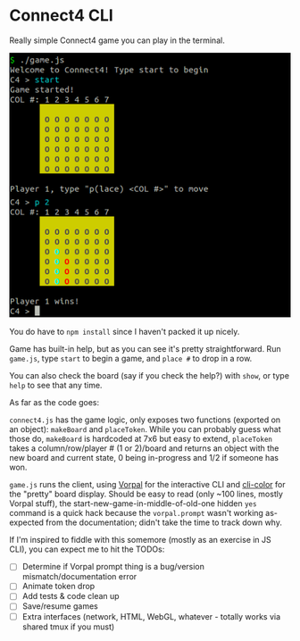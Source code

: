 # Connect4 CLI

Really simple Connect4 game you can play in the terminal.

![Merged screenshots of c4-cli](https://raw.githubusercontent.com/jyoko/c4-cli/master/screenshots.png)

You do have to `npm install` since I haven't packed it up nicely.

Game has built-in help, but as you can see it's pretty straightforward. Run `game.js`, type `start` to begin a game, and `place #` to drop in a row.

You can also check the board (say if you check the help?) with `show`, or type `help` to see that any time.

As far as the code goes:

`connect4.js` has the game logic, only exposes two functions (exported on an object): `makeBoard` and `placeToken`. While you can probably guess what those do, `makeBoard` is hardcoded at 7x6 but easy to extend, `placeToken` takes a column/row/player # (1 or 2)/board and returns an object with the new board and current state, 0 being in-progress and 1/2 if someone has won.

`game.js` runs the client, using [Vorpal](https://vorpal.js.org) for the interactive CLI and [cli-color](https://github.com/medikoo/cli-color) for the "pretty" board display. Should be easy to read (only ~100 lines, mostly Vorpal stuff), the start-new-game-in-middle-of-old-one hidden `yes` command is a quick hack because the `vorpal.prompt` wasn't working as-expected from the documentation; didn't take the time to track down why.

If I'm inspired to fiddle with this somemore (mostly as an exercise in JS CLI), you can expect me to hit the TODOs:

- [ ] Determine if Vorpal prompt thing is a bug/version mismatch/documentation error
- [ ] Animate token drop
- [ ] Add tests & code clean up
- [ ] Save/resume games
- [ ] Extra interfaces (network, HTML, WebGL, whatever - totally works via shared tmux if you must)
